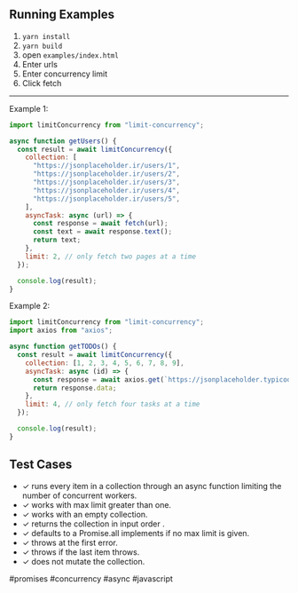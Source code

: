 ## Running Examples
1. `yarn install`
2. `yarn build`
3. open `examples/index.html`
4. Enter urls
5. Enter concurrency limit
6. Click fetch

-------

Example 1:
```js
import limitConcurrency from "limit-concurrency";

async function getUsers() {
  const result = await limitConcurrency({
    collection: [
      "https://jsonplaceholder.ir/users/1",
      "https://jsonplaceholder.ir/users/2",
      "https://jsonplaceholder.ir/users/3",
      "https://jsonplaceholder.ir/users/4",
      "https://jsonplaceholder.ir/users/5",
    ],
    asyncTask: async (url) => {
      const response = await fetch(url);
      const text = await response.text();
      return text;
    },
    limit: 2, // only fetch two pages at a time
  });

  console.log(result);
}
```
Example 2:
```js
import limitConcurrency from "limit-concurrency";
import axios from "axios";

async function getTODOs() {
  const result = await limitConcurrency({
    collection: [1, 2, 3, 4, 5, 6, 7, 8, 9],
    asyncTask: async (id) => {
      const response = await axios.get(`https://jsonplaceholder.typicode.com/todos/${id}`);
      return response.data;
    },
    limit: 4, // only fetch four tasks at a time
  });

  console.log(result);
}
```

## Test Cases
  - ✓ runs every item in a collection through an async function limiting the number of concurrent workers.
  - ✓ works with max limit greater than one.
  - ✓ works with an empty collection.
  - ✓ returns the collection in input order .
  - ✓ defaults to a Promise.all implements if no max limit is given.
  - ✓ throws at the first error.
  - ✓ throws if the last item throws.
  - ✓ does not mutate the collection.
  
  
 #promises #concurrency #async #javascript
